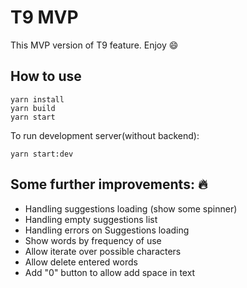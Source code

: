 # T9 MVP
This MVP version of T9 feature. Enjoy :smile:
## How to use 
```
yarn install
yarn build
yarn start
```

To run development server(without backend):
```
yarn start:dev
```

## Some further improvements: :fire:

- Handling suggestions loading (show some spinner)
- Handling empty suggestions list
- Handling errors on Suggestions loading
- Show words by frequency of use
- Allow iterate over possible characters
- Allow delete entered words
- Add "0" button to allow add space in text
